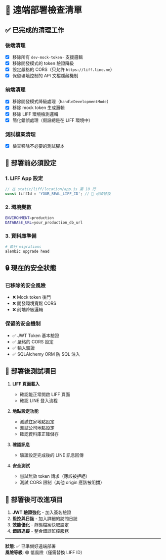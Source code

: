 # 🚀 遠端部署檢查清單

## ✅ 已完成的清理工作

### 後端清理
- [x] 移除所有 `dev-mock-token-` 支援邏輯
- [x] 移除開發模式的 token 驗證降級
- [x] 設定嚴格的 CORS（只允許 `https://liff.line.me`）
- [x] 保留環境控制的 API 文檔隱藏機制

### 前端清理  
- [x] 移除開發模式降級處理（`handleDevelopmentMode`）
- [x] 移除 mock token 生成邏輯
- [x] 移除 LIFF 環境檢測邏輯
- [x] 簡化錯誤處理（假設總是在 LIFF 環境中）

### 測試檔案清理
- [x] 檢查移除不必要的測試腳本

## 🔧 部署前必須設定

### 1. LIFF App 設定
```javascript
// 在 static/liff/location/app.js 第 10 行
const liffId = 'YOUR_REAL_LIFF_ID'; // 🚨 必須替換
```

### 2. 環境變數
```bash
ENVIRONMENT=production
DATABASE_URL=your_production_db_url
```

### 3. 資料庫準備
```bash
# 執行 migrations
alembic upgrade head
```

## 🔒 現在的安全狀態

### 已移除的安全風險
- ❌ Mock token 後門
- ❌ 開發環境寬鬆 CORS
- ❌ 前端降級邏輯

### 保留的安全機制
- ✅ JWT Token 基本驗證
- ✅ 嚴格的 CORS 設定
- ✅ 輸入驗證
- ✅ SQLAlchemy ORM 防 SQL 注入

## 🎯 部署後測試項目

1. **LIFF 頁面載入**
   - 確認能正常開啟 LIFF 頁面
   - 確認 LINE 登入流程

2. **地點設定功能**
   - 測試住家地點設定
   - 測試公司地點設定
   - 確認資料庫正確儲存

3. **確認訊息**
   - 驗證設定完成後的 LINE 訊息回傳

4. **安全測試**
   - 嘗試無效 token 請求（應該被拒絕）
   - 測試 CORS 限制（其他 origin 應該被阻擋）

## 📝 部署後可改進項目

1. **JWT 驗證強化** - 加入簽名驗證
2. **監控與日誌** - 加入詳細的訪問日誌
3. **效能優化** - 靜態檔案快取設定
4. **錯誤追蹤** - 整合錯誤監控服務

---

**狀態**: ✅ 已準備好遠端部署  
**風險等級**: 🟢 低風險（僅需替換 LIFF ID）
